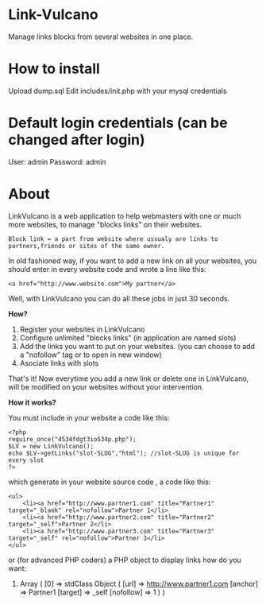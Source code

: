 Link-Vulcano
============
Manage links blocks from several websites in one place.

How to install
============
Upload dump.sql
Edit includes/init.php with your mysql credentials

Default login credentials (can be changed after login)
============
User: admin
Password: admin

# About
LinkVulcano is a web application to help webmasters with one or much more websites, to manage "blocks links" on their websites.

    Block link = a part from website where ussualy are links to partners,friends or sites of the same owner.

In old fashioned way, if you want to add a new link on all your websites, you should enter in every website code and wrote a line like this:

    <a href="http://www.website.com">My partner</a>

Well, with LinkVulcano you can do all these jobs in just 30 seconds.

**How?**

 1. Register your websites in
    LinkVulcano
 2. Configure unlimited "blocks links"
    (in application are named slots)
 3. Add the links you want to put on
    your websites. (you can choose to
    add a "nofollow" tag or to open in
    new window)
 4. Asociate links with slots

That's it! Now everytime you add a new link or delete one in LinkVulcano, will be modified on your websites without your intervention.

**How it works?**

You must include in your website a code like this:

    <?php
    require_once("4534fdgt3io534p.php");
    $LV = new LinkVulcano();
    echo $LV->getLinks("slot-SLUG","html"); //slot-SLUG is unique for every slot
    ?>

which generate in your website source code , a code like this:

    <ul>
    	<li><a href="http://www.partner1.com" title="Partner1" target="_blank" rel="nofollow">Partner 1</li>
    	<li><a href="http://www.partner2.com" title="Partner2" target="_self">Partner 2</li>
    	<li><a href="http://www.partner3.com" title="Partner3" target="_self" rel="nofollow">Partner 3</li>
    </ul>	

or (for advanced PHP coders) a PHP object to display links how do you want:

 1. Array ( 	[0] => stdClass Object 		(
    			[url] => http://www.partner1.com
    			[anchor] => Partner1 			[target]
    => _self 			[nofollow] => 1 		) )

	